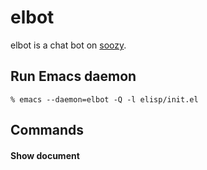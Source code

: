 # elbot

elbot is a chat bot on [soozy](https://soozy.slack.com/).

## Run Emacs daemon

```
% emacs --daemon=elbot -Q -l elisp/init.el
```

## Commands

#### Show document
